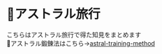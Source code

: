 # 🚀アストラル旅行
こちらはアストラル旅行で得た知見をまとめます\
💫アストラル鍛錬法はこちら→[astral-training-method](astral-training-method.toml)
